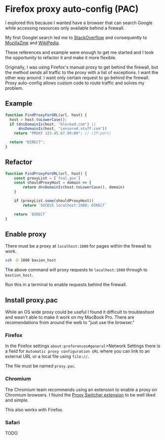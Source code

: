 # Firefox proxy auto-config (PAC)

I explored this because I wanted have a browser that can search Google while accessing resources only available behind a firewall.

My first Googlel search led me to [StackOverflow](https://superuser.com/questions/929861/how-to-enable-a-proxy-in-firefox-only-for-some-urls-and-not-for-every-page-i-vis) and consequently to [MozillaZine](http://forums.mozillazine.org/viewtopic.php?f=38&t=281605) and [WikiPedia](https://en.wikipedia.org/wiki/Proxy_auto-config).

These references and example were enough to get me started and I took the opportunity to refactor it and make it more flexible.

Originally, I was using Firefox's manual proxy to get behind the firewall, but the method sends all traffic to the proxy with a list of exceptions. I want the other way around. I want only certain request to go behind the firewall. Proxy auto-config allows custom code to route traffic and solves my problem.

## Example

```javascript
function FindProxyForURL(url, host) {
  host = host.toLowerCase();
  if (dnsDomainIs(host, "blocked.com") ||
      dnsDomainIs(host, "censored.stuff.com"))
    return "PROXY 123.45.67.89:80"; // (IP:port)

  return "DIRECT";
}
```

## Refactor

```javascript
function FindProxyForURL(url, host) {
    const proxyList = [`fnal.gov`]
    const shouldProxyHost = domain => {
        return dnsDomainIs(host.toLowerCase(), domain)
    }

    if (proxyList.some(shouldProxyHost))
        return `SOCKS5 localhost:1080; DIRECT`

    return `DIRECT`
}
```

## Enable proxy

There must be a proxy at `localhost:1080` for pages within the firewall to work.

```bash
ssh -D 1080 basion_host
```

The above command will proxy requests to `localhost:1080` through to `bastion_host`.

Run this in a terminal to enable requests behind the firewall.

## Install proxy.pac

While an OS wide proxy could be useful I found it difficult to troubleshoot and wasn't able to make it work on my MacBook Pro. There are recomendations from around the web to "just use the browser."

### Firefox

In the Firefox settings `about:preferences#general`>Network Settings there is a field for `Automatic proxy configuration URL` where you can link to an external URL or a local file using `file://`.

The file must be named `proxy.pac`.

### Chromium

The Chromium team recommends using an extension to enable a proxy on Chromium browsers. I found the [Proxy Switcher extension](https://mybrowseraddon.com/proxy-switcher.html) to be well liked and simple.

This also works with Firefox.

### Safari

TODO
